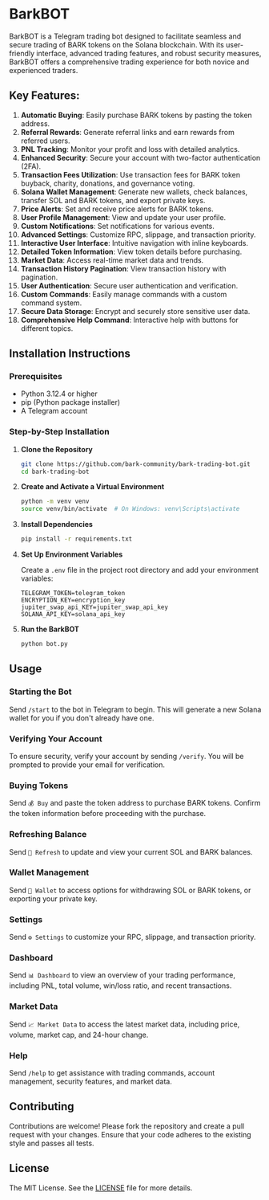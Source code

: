 # BarkBOT

BarkBOT is a Telegram trading bot designed to facilitate seamless and secure trading of BARK tokens on the Solana blockchain. With its user-friendly interface, advanced trading features, and robust security measures, BarkBOT offers a comprehensive trading experience for both novice and experienced traders.

## Key Features:

1. **Automatic Buying**: Easily purchase BARK tokens by pasting the token address.
2. **Referral Rewards**: Generate referral links and earn rewards from referred users.
3. **PNL Tracking**: Monitor your profit and loss with detailed analytics.
4. **Enhanced Security**: Secure your account with two-factor authentication (2FA).
5. **Transaction Fees Utilization**: Use transaction fees for BARK token buyback, charity, donations, and governance voting.
6. **Solana Wallet Management**: Generate new wallets, check balances, transfer SOL and BARK tokens, and export private keys.
7. **Price Alerts**: Set and receive price alerts for BARK tokens.
8. **User Profile Management**: View and update your user profile.
9. **Custom Notifications**: Set notifications for various events.
10. **Advanced Settings**: Customize RPC, slippage, and transaction priority.
11. **Interactive User Interface**: Intuitive navigation with inline keyboards.
12. **Detailed Token Information**: View token details before purchasing.
13. **Market Data**: Access real-time market data and trends.
14. **Transaction History Pagination**: View transaction history with pagination.
15. **User Authentication**: Secure user authentication and verification.
16. **Custom Commands**: Easily manage commands with a custom command system.
17. **Secure Data Storage**: Encrypt and securely store sensitive user data.
18. **Comprehensive Help Command**: Interactive help with buttons for different topics.

## Installation Instructions

### Prerequisites

- Python 3.12.4 or higher
- pip (Python package installer)
- A Telegram account

### Step-by-Step Installation

1. **Clone the Repository**

   ```sh
   git clone https://github.com/bark-community/bark-trading-bot.git
   cd bark-trading-bot
   ```

2. **Create and Activate a Virtual Environment**

   ```sh
   python -m venv venv
   source venv/bin/activate  # On Windows: venv\Scripts\activate
   ```

3. **Install Dependencies**

   ```sh
   pip install -r requirements.txt
   ```

4. **Set Up Environment Variables**

   Create a `.env` file in the project root directory and add your environment variables:

   ```env
   TELEGRAM_TOKEN=telegram_token
   ENCRYPTION_KEY=encryption_key
   jupiter_swap_api_KEY=jupiter_swap_api_key
   SOLANA_API_KEY=solana_api_key
   ```

5. **Run the BarkBOT**

   ```sh
   python bot.py
   ```

## Usage

### Starting the Bot

Send `/start` to the bot in Telegram to begin. This will generate a new Solana wallet for you if you don't already have one.

### Verifying Your Account

To ensure security, verify your account by sending `/verify`. You will be prompted to provide your email for verification.

### Buying Tokens

Send `💰 Buy` and paste the token address to purchase BARK tokens. Confirm the token information before proceeding with the purchase.

### Refreshing Balance

Send `🔄 Refresh` to update and view your current SOL and BARK balances.

### Wallet Management

Send `🏦 Wallet` to access options for withdrawing SOL or BARK tokens, or exporting your private key.

### Settings

Send `⚙️ Settings` to customize your RPC, slippage, and transaction priority.

### Dashboard

Send `📊 Dashboard` to view an overview of your trading performance, including PNL, total volume, win/loss ratio, and recent transactions.

### Market Data

Send `📈 Market Data` to access the latest market data, including price, volume, market cap, and 24-hour change.

### Help

Send `/help` to get assistance with trading commands, account management, security features, and market data.

## Contributing

Contributions are welcome! Please fork the repository and create a pull request with your changes. Ensure that your code adheres to the existing style and passes all tests.

## License

The MIT License. See the [LICENSE](LICENSE) file for more details.
